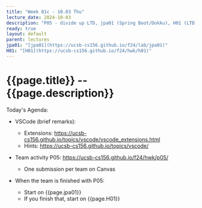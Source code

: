 ```yaml
---
title: "Week 01c - 10.03 Thu"
lecture_date: 2024-10-03
description: "P05 - divide up LTD, jpa01 (Spring Boot/Dokku), H01 (LTD)"
ready: true
layout: default
parent: lectures
jpa01: "[jpa01](https://ucsb-cs156.github.io/f24/lab/jpa01)"
H01: "[H01](https://ucsb-cs156.github.io/f24/hwk/h01)"
---
```



# {{page.title}} -- {{page.description}}

Today's Agenda:
* VSCode (brief remarks):
  * Extensions: <https://ucsb-cs156.github.io/topics/vscode/vscode_extensions.html>
  * Hints: <https://ucsb-cs156.github.io/topics/vscode/>
* Team activity P05: <https://ucsb-cs156.github.io/f24/hwk/p05/>
  * One submission per team on Canvas

* When the team is finished with P05:
  * Start on {{page.jpa01}}
  * If you finish that, start on {{page.H01}}
